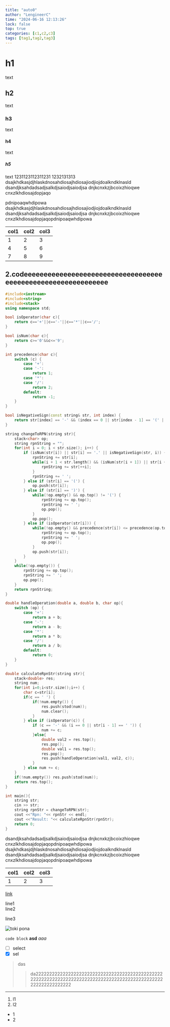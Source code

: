 ```yaml
---
title: "auto0"
author: "LengineerC"
time: "2024-06-16 12:13:26"
lock: false
top: true
categories: [c1,c2,c3]
tags: [tag1,tag2,tag3]
---
```

# h1
text
## h2
text
### h3
text
#### h4
text
##### h5

text
1231123112311231
1232131313
dsajkhdkasjdjhlaskdnosahdiosajhdiosajiodjiojdoalkndklnasld
dsandjksahdadsadjsalkdjsaiodjsaiodjsa
dnjkcnxkzjbcoixzhioqwe
cnxzlkhdiosajdopjaqo

pdnipoaqwhdipowa
dsajkhdkasjdjhlaskdnosahdiosajhdiosajiodjiojdoalkndklnasld
dsandjksahdadsadjsalkdjsaiodjsaiodjsa
dnjkcnxkzjbcoixzhioqwe
cnxzlkhdiosajdopjaqopdnipoaqwhdipowa

|col1|col2|col3|
|----|----|----|
|1|2|3|
|4|5|6|
|7|8|9|

## 2.codeeeeeeeeeeeeeeeeeeeeeeeeeeeeeeeeeeeeeeeeeeeeeeeeeeeeeeeeeeeee

```cpp
#include<iostream>
#include<string>
#include<stack>
using namespace std;

bool isOperator(char c){
    return c=='+'||c=='-'||c=='*'||c=='/';
}

bool isNum(char c){
    return c>='0'&&c<='9';
}

int precedence(char c){
    switch (c) {
        case '+':
        case '-':
            return 1;
        case '*':
        case '/':
            return 2;
        default:
            return -1;
    }
}

bool isNegativeSign(const string& str, int index) {
    return str[index] == '-' && (index == 0 || str[index - 1] == '(' || isOperator(str[index - 1]));
}

string changeToRPN(string str){
    stack<char> op;
    string rpnString = "";
    for(int i = 0; i < str.size(); i++) {
        if (isNum(str[i]) || str[i] == '.' || isNegativeSign(str, i)) {
            rpnString += str[i];
            while(i + 1 < str.length() && (isNum(str[i + 1]) || str[i + 1] == '.')) {
                rpnString += str[++i];
            }
            rpnString += ' ';
        } else if (str[i] == '(') {
            op.push(str[i]);
        } else if (str[i] == ')') {
            while(!op.empty() && op.top() != '(') {
                rpnString += op.top();
                rpnString += ' ';
                op.pop();
            }
            op.pop();
        } else if (isOperator(str[i])) {
            while(!op.empty() && precedence(str[i]) <= precedence(op.top())) {
                rpnString += op.top();
                rpnString += ' ';
                op.pop();
            }
            op.push(str[i]);
        }
    }
    while(!op.empty()) {
        rpnString += op.top();
        rpnString += ' ';
        op.pop();
    }
    return rpnString;
}

double handleOperation(double a, double b, char op){
    switch (op) {
        case '+':
            return a + b;
        case '-':
            return a - b;
        case '*':
            return a * b;
        case '/':
            return a / b;
        default:
            return 0;
    }
}

double calculateRpnStr(string str){
    stack<double> res;
    string num;
    for(int i=0;i<str.size();i++) {
        char c=str[i];
        if(c == ' ') {
            if(!num.empty()) {
                res.push(stod(num));
                num.clear();
            }
        } else if (isOperator(c)) {
            if (c == '-' && (i == 0 || str[i - 1] == ' ')) {
                num += c;
            }else{
                double val2 = res.top();
                res.pop();
                double val1 = res.top();
                res.pop();
                res.push(handleOperation(val1, val2, c));
            }
        } else num += c;
    }
    if(!num.empty()) res.push(stod(num));
    return res.top();
}

int main(){
    string str;
    cin >> str;
    string rpnStr = changeToRPN(str);
    cout <<"Rpn: "<< rpnStr << endl;
    cout <<"Result: "<< calculateRpnStr(rpnStr);
    return 0;
}

```

dsandjksahdadsadjsalkdjsaiodjsaiodjsa
dnjkcnxkzjbcoixzhioqwe
cnxzlkhdiosajdopjaqopdnipoaqwhdipowa
dsajkhdkasjdjhlaskdnosahdiosajhdiosajiodjiojdoalkndklnasld
dsandjksahdadsadjsalkdjsaiodjsaiodjsa
dnjkcnxkzjbcoixzhioqwe
cnxzlkhdiosajdopjaqopdnipoaqwhdipowa

|col1|col2|col3|
|----|----|----|
|1|2|3|

[link](/post/detail/test_auto_create1)

line1<br/>
line2

line3

![toki pona](https://jan-ne.github.io/tp/sitelen_pona.png)

`code block`
**asd**
*aaa*
- [ ] select
- [x] sel

> das
> >da222222222222222222222222222222222222222222222222222222222222222222222222222222222222222222222222222222222222222

---
1. l1
2. l2

- 1
- 2